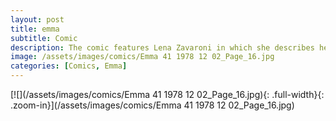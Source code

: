 ```yaml
---
layout: post
title: emma
subtitle: Comic
description: The comic features Lena Zavaroni in which she describes her admiration for Diana Ross and tells us how much she likes her stage costumes.
image: /assets/images/comics/Emma 41 1978 12 02_Page_16.jpg
categories: [Comics, Emma]
---
```


[![](/assets/images/comics/Emma 41 1978 12 02_Page_16.jpg){: .full-width}{: .zoom-in}](/assets/images/comics/Emma 41 1978 12 02_Page_16.jpg)
